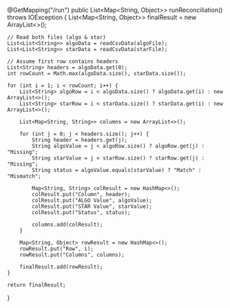@GetMapping("/run")
public List<Map<String, Object>> runReconciliation() throws IOException {
    List<Map<String, Object>> finalResult = new ArrayList<>();

    // Read both files (algo & star)
    List<List<String>> algoData = readCsvData(algoFile);
    List<List<String>> starData = readCsvData(starFile);

    // Assume first row contains headers
    List<String> headers = algoData.get(0);
    int rowCount = Math.max(algoData.size(), starData.size());

    for (int i = 1; i < rowCount; i++) {
        List<String> algoRow = i < algoData.size() ? algoData.get(i) : new ArrayList<>();
        List<String> starRow = i < starData.size() ? starData.get(i) : new ArrayList<>();

        List<Map<String, String>> columns = new ArrayList<>();

        for (int j = 0; j < headers.size(); j++) {
            String header = headers.get(j);
            String algoValue = j < algoRow.size() ? algoRow.get(j) : "Missing";
            String starValue = j < starRow.size() ? starRow.get(j) : "Missing";
            String status = algoValue.equals(starValue) ? "Match" : "Mismatch";

            Map<String, String> colResult = new HashMap<>();
            colResult.put("Column", header);
            colResult.put("ALGO Value", algoValue);
            colResult.put("STAR Value", starValue);
            colResult.put("Status", status);

            columns.add(colResult);
        }

        Map<String, Object> rowResult = new HashMap<>();
        rowResult.put("Row", i);
        rowResult.put("Columns", columns);

        finalResult.add(rowResult);
    }

    return finalResult;
}
